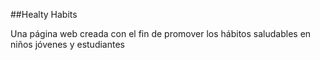 ##Healty Habits

Una página web creada con el fin de promover los hábitos saludables en niños jóvenes y estudiantes 



